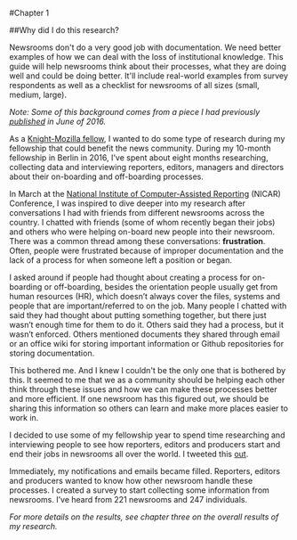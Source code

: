 #Chapter 1

##Why did I do this research?

Newsrooms don't do a very good job with documentation. We need better examples of how we can deal with the loss of institutional knowledge. This guide will help newsrooms think about their processes, what they are doing well and could be doing better. It'll include real-world examples from survey respondents as well as a checklist for newsrooms of all sizes (small, medium, large). 

*Note: Some of this background comes from a piece I had previously [published](https://medium.com/@sandhya__k/onboarding-5d0757bdb34d#.dov049or3) in June of 2016.*

As a [Knight-Mozilla fellow](https://opennews.org/what/fellowships/2016meet/), I wanted to do some type of research during my fellowship that could benefit the news community. During my 10-month fellowship in Berlin in 2016, I've spent about eight months researching, collecting data and interviewing reporters, editors, managers and directors about their on-boarding and off-boarding processes. 

In March at the [National Institute of Computer-Assisted Reporting](https://ire.org/conferences/nicar2016/) (NICAR) Conference, I was inspired to dive deeper into my research after conversations I had with friends from different newsrooms across the country. I chatted with friends (some of whom recently began their jobs) and others who were helping on-board new people into their newsroom. There was a common thread among these conversations: **frustration**. Often, people were frustrated because of improper documentation and the lack of a process for when someone left a position or began.

I asked around if people had thought about creating a process for on-boarding or off-boarding, besides the orientation people usually get from human resources (HR), which doesn’t always cover the files, systems and people that are important/referred to on the job. Many people I chatted with said they had thought about putting something together, but there just wasn’t enough time for them to do it. Others said they had a process, but it wasn’t enforced. Others mentioned documents they shared through email or an office wiki for storing important information or Github repositories for storing documentation.

This bothered me. And I knew I couldn't be the only one that is bothered by this. It seemed to me that we as a community should be helping each other think through these issues and how we can make these processes better and more efficient. If one newsroom has this figured out, we should be sharing this information so others can learn and make more places easier to work in.

I decided to use some of my fellowship year to spend time researching and interviewing people to see how reporters, editors and producers start and end their jobs in newsrooms all over the world. I tweeted this [out](https://twitter.com/sandhya__k/status/723514127000449024). 

Immediately, my notifications and emails became filled. Reporters, editors and producers wanted to know how other newsroom handle these processes. I created a survey to start collecting some information from newsrooms. I’ve heard from 221 newsrooms and 247 individuals. 

*For more details on the results, see chapter three on the overall results of my research.*